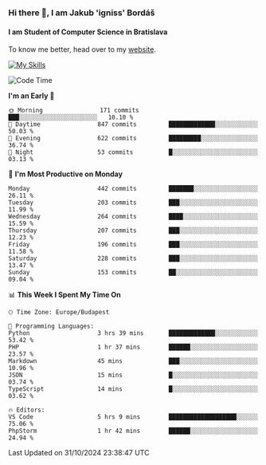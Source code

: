 ### Hi there 👋, I am Jakub 'igniss' Bordáš

#### I am Student of Computer Science in Bratislava
To know me better, head over to my [website](https://bordas.sk).

[![My Skills](https://skillicons.dev/icons?i=js,html,css,figma,svelte,java,kotlin,python,postgresql,typescript,nest,nodejs)](https://bordas.sk)


<!--START_SECTION:waka-->
![Code Time](http://img.shields.io/badge/Code%20Time-1%2C558%20hrs%2014%20mins-blue)

**I'm an Early 🐤** 

```text
🌞 Morning                171 commits         ███░░░░░░░░░░░░░░░░░░░░░░   10.10 % 
🌆 Daytime                847 commits         █████████████░░░░░░░░░░░░   50.03 % 
🌃 Evening                622 commits         █████████░░░░░░░░░░░░░░░░   36.74 % 
🌙 Night                  53 commits          █░░░░░░░░░░░░░░░░░░░░░░░░   03.13 % 
```
📅 **I'm Most Productive on Monday** 

```text
Monday                   442 commits         ███████░░░░░░░░░░░░░░░░░░   26.11 % 
Tuesday                  203 commits         ███░░░░░░░░░░░░░░░░░░░░░░   11.99 % 
Wednesday                264 commits         ████░░░░░░░░░░░░░░░░░░░░░   15.59 % 
Thursday                 207 commits         ███░░░░░░░░░░░░░░░░░░░░░░   12.23 % 
Friday                   196 commits         ███░░░░░░░░░░░░░░░░░░░░░░   11.58 % 
Saturday                 228 commits         ███░░░░░░░░░░░░░░░░░░░░░░   13.47 % 
Sunday                   153 commits         ██░░░░░░░░░░░░░░░░░░░░░░░   09.04 % 
```


📊 **This Week I Spent My Time On** 

```text
🕑︎ Time Zone: Europe/Budapest

💬 Programming Languages: 
Python                   3 hrs 39 mins       █████████████░░░░░░░░░░░░   53.42 % 
PHP                      1 hr 37 mins        ██████░░░░░░░░░░░░░░░░░░░   23.57 % 
Markdown                 45 mins             ███░░░░░░░░░░░░░░░░░░░░░░   10.96 % 
JSON                     15 mins             █░░░░░░░░░░░░░░░░░░░░░░░░   03.74 % 
TypeScript               14 mins             █░░░░░░░░░░░░░░░░░░░░░░░░   03.62 % 

🔥 Editors: 
VS Code                  5 hrs 9 mins        ███████████████████░░░░░░   75.06 % 
PhpStorm                 1 hr 42 mins        ██████░░░░░░░░░░░░░░░░░░░   24.94 % 
```


 Last Updated on 31/10/2024 23:38:47 UTC
<!--END_SECTION:waka-->
